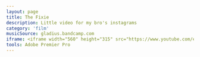```yaml
---
layout: page
title: The Fixie
description: Little video for my bro's instagrams
category: 'film'
musicSource: gladius.bandcamp.com
iframe: <iframe width="560" height="315" src="https://www.youtube.com/embed/xErrX8UQn-4?rel=0&amp;showinfo=0" frameborder="0" allowfullscreen></iframe>
tools: Adobe Premier Pro
---
```



